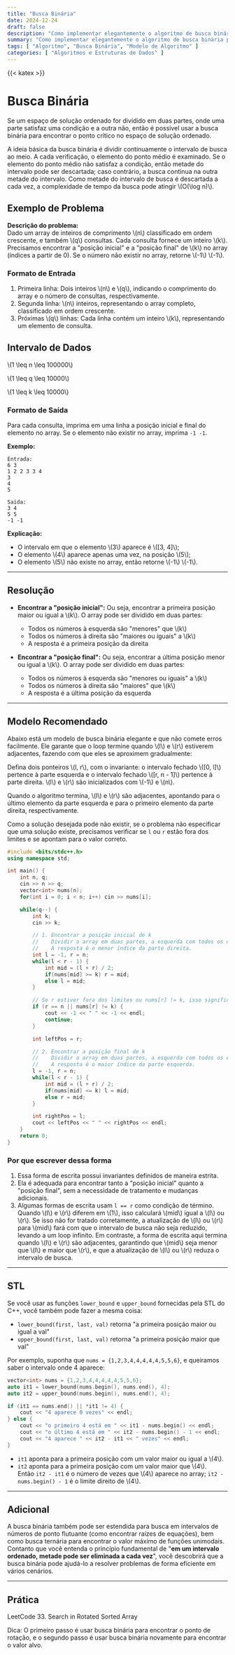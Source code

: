 ```yaml
---
title: "Busca Binária"
date: 2024-12-24
draft: false
description: "Como implementar elegantemente o algoritmo de busca binária para inteiros."
summary: "Como implementar elegantemente o algoritmo de busca binária para inteiros."
tags: [ "Algoritmo", "Busca Binária", "Modelo de Algoritmo" ]
categories: [ "Algoritmos e Estruturas de Dados" ]
---
```


{{< katex >}}

# Busca Binária

Se um espaço de solução ordenado for dividido em duas partes, onde uma parte satisfaz uma condição e a outra não, então é possível usar a busca binária para encontrar o ponto crítico no espaço de solução ordenado.

A ideia básica da busca binária é dividir continuamente o intervalo de busca ao meio. A cada verificação, o elemento do ponto médio é examinado. Se o elemento do ponto médio não satisfaz a condição, então metade do intervalo pode ser descartada; caso contrário, a busca continua na outra metade do intervalo. Como metade do intervalo de busca é descartada a cada vez, a complexidade de tempo da busca pode atingir \\(O(\log n)\\).

## Exemplo de Problema

**Descrição do problema:**  
Dado um array de inteiros de comprimento \\(n\\) classificado em ordem crescente, e também \\(q\\) consultas. Cada consulta fornece um inteiro \\(k\\). Precisamos encontrar a "posição inicial" e a "posição final" de \\(k\\) no array (índices a partir de 0). Se o número não existir no array, retorne \\(-1\\) \\(-1\\).

### Formato de Entrada

1. Primeira linha: Dois inteiros \\(n\\) e \\(q\\), indicando o comprimento do array e o número de consultas, respectivamente.
2. Segunda linha: \\(n\\) inteiros, representando o array completo, classificado em ordem crescente.
3. Próximas \\(q\\) linhas: Cada linha contém um inteiro \\(k\\), representando um elemento de consulta.

## Intervalo de Dados

\\(1 \leq n \leq 100000\\)

\\(1 \leq q \leq 10000\\)

\\(1 \leq k \leq 10000\\)

### Formato de Saída

Para cada consulta, imprima em uma linha a posição inicial e final do elemento no array. Se o elemento não existir no array, imprima `-1 -1`.

**Exemplo:**

```
Entrada:
6 3
1 2 2 3 3 4
3
4
5

Saída:
3 4
5 5
-1 -1
```

**Explicação:**

- O intervalo em que o elemento \\(3\\) aparece é \\([3, 4]\\);
- O elemento \\(4\\) aparece apenas uma vez, na posição \\(5\\);
- O elemento \\(5\\) não existe no array, então retorne \\(-1\\) \\(-1\\).

---

## Resolução

- **Encontrar a "posição inicial":**
  Ou seja, encontrar a primeira posição maior ou igual a \\(k\\). O array pode ser dividido em duas partes:
    - Todos os números à esquerda são "menores" que \\(k\\)
    - Todos os números à direita são "maiores ou iguais" a \\(k\\)
    - A resposta é a primeira posição da direita

- **Encontrar a "posição final":**
  Ou seja, encontrar a última posição menor ou igual a \\(k\\). O array pode ser dividido em duas partes:
    - Todos os números à esquerda são "menores ou iguais" a \\(k\\)
    - Todos os números à direita são "maiores" que \\(k\\)
    - A resposta é a última posição da esquerda

---

## Modelo Recomendado

Abaixo está um modelo de busca binária elegante e que não comete erros facilmente. Ele garante que o loop termine quando \\(l\\) e \\(r\\) estiverem adjacentes, fazendo com que eles se aproximem gradualmente:

Defina dois ponteiros \\(l, r\\), com o invariante: o intervalo fechado \\([0, l]\\) pertence à parte esquerda e o intervalo fechado \\([r, n - 1]\\) pertence à parte direita. \\(l\\) e \\(r\\) são inicializados com \\(-1\\) e \\(n\\).

Quando o algoritmo termina, \\(l\\) e \\(r\\) são adjacentes, apontando para o último elemento da parte esquerda e para o primeiro elemento da parte direita, respectivamente.

Como a solução desejada pode não existir, se o problema não especificar que uma solução existe, precisamos verificar se `l` ou `r` estão fora dos limites e se apontam para o valor correto.

```cpp
#include <bits/stdc++.h>
using namespace std;

int main() {
    int n, q;
    cin >> n >> q;
    vector<int> nums(n);
    for(int i = 0; i < n; i++) cin >> nums[i];

    while(q--) {
        int k;
        cin >> k;

        // 1. Encontrar a posição inicial de k
        //    Dividir o array em duas partes, a esquerda com todos os elementos < k, e a direita com todos os elementos >= k.
        //    A resposta é o menor índice da parte direita.
        int l = -1, r = n;
        while(l < r - 1) {
            int mid = (l + r) / 2;
            if(nums[mid] >= k) r = mid; 
            else l = mid;
        }

        // Se r estiver fora dos limites ou nums[r] != k, isso significa que k não existe
        if (r == n || nums[r] != k) {
            cout << -1 << " " << -1 << endl;
            continue;
        }

        int leftPos = r;

        // 2. Encontrar a posição final de k
        //    Dividir o array em duas partes, a esquerda com todos os elementos <= k, e a direita com todos os elementos > k.
        //    A resposta é o maior índice da parte esquerda.
        l = -1, r = n;
        while(l < r - 1) {
            int mid = (l + r) / 2;
            if(nums[mid] <= k) l = mid;
            else r = mid;
        }

        int rightPos = l;
        cout << leftPos << " " << rightPos << endl;
    }
    return 0;
}
```

### Por que escrever dessa forma

1. Essa forma de escrita possui invariantes definidos de maneira estrita.
2. Ela é adequada para encontrar tanto a "posição inicial" quanto a "posição final", sem a necessidade de tratamento e mudanças adicionais.
3. Algumas formas de escrita usam `l == r` como condição de término. Quando \\(l\\) e \\(r\\) diferem em \\(1\\), isso calculará \\(mid\\) igual a \\(l\\) ou \\(r\\). Se isso não for tratado corretamente, a atualização de \\(l\\) ou \\(r\\) para \\(mid\\) fará com que o intervalo de busca não seja reduzido, levando a um loop infinito. Em contraste, a forma de escrita aqui termina quando \\(l\\) e \\(r\\) são adjacentes, garantindo que \\(mid\\) seja menor que \\(l\\) e maior que \\(r\\), e que a atualização de \\(l\\) ou \\(r\\) reduza o intervalo de busca.

---

## STL

Se você usar as funções `lower_bound` e `upper_bound` fornecidas pela STL do C++, você também pode fazer a mesma coisa:

- `lower_bound(first, last, val)` retorna "a primeira posição maior ou igual a val"
- `upper_bound(first, last, val)` retorna "a primeira posição maior que val"

Por exemplo, suponha que `nums = {1,2,3,4,4,4,4,4,5,5,6}`, e queiramos saber o intervalo onde 4 aparece:

```cpp
vector<int> nums = {1,2,3,4,4,4,4,4,5,5,6};
auto it1 = lower_bound(nums.begin(), nums.end(), 4);
auto it2 = upper_bound(nums.begin(), nums.end(), 4);

if (it1 == nums.end() || *it1 != 4) {
    cout << "4 aparece 0 vezes" << endl;
} else {
    cout << "o primeiro 4 está em " << it1 - nums.begin() << endl;
    cout << "o último 4 está em " << it2 - nums.begin() - 1 << endl;
    cout << "4 aparece " << it2 - it1 << " vezes" << endl;
}
```

- `it1` aponta para a primeira posição com um valor maior ou igual a \\(4\\).
- `it2` aponta para a primeira posição com um valor maior que \\(4\\).  
  Então `it2 - it1` é o número de vezes que \\(4\\) aparece no array; `it2 - nums.begin() - 1` é o limite direito de \\(4\\).

---

## Adicional

A busca binária também pode ser estendida para busca em intervalos de números de ponto flutuante (como encontrar raízes de equações), bem como busca ternária para encontrar o valor máximo de funções unimodais.
Contanto que você entenda o princípio fundamental de "**em um intervalo ordenado, metade pode ser eliminada a cada vez**", você descobrirá que a busca binária pode ajudá-lo a resolver problemas de forma eficiente em vários cenários.

---

## Prática

LeetCode 33. Search in Rotated Sorted Array

Dica: O primeiro passo é usar busca binária para encontrar o ponto de rotação, e o segundo passo é usar busca binária novamente para encontrar o valor alvo.